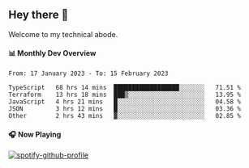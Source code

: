 ## Hey there 👋

Welcome to my technical abode.

#### 📊 Monthly Dev Overview
<!--START_SECTION:waka-->

```text
From: 17 January 2023 - To: 15 February 2023

TypeScript   68 hrs 14 mins  ██████████████████░░░░░░░   71.51 %
Terraform    13 hrs 18 mins  ███▒░░░░░░░░░░░░░░░░░░░░░   13.95 %
JavaScript   4 hrs 21 mins   █░░░░░░░░░░░░░░░░░░░░░░░░   04.58 %
JSON         3 hrs 12 mins   █░░░░░░░░░░░░░░░░░░░░░░░░   03.36 %
Other        2 hrs 43 mins   ▓░░░░░░░░░░░░░░░░░░░░░░░░   02.85 %
```

<!--END_SECTION:waka-->

#### 🎧 Now Playing

[![spotify-github-profile](https://spotify-github-profile.vercel.app/api/view?uid=james2mid&cover_image=true&theme=natemoo-re)](https://open.spotify.com/user/james2mid?si=2b3baf2b09cb499e)
